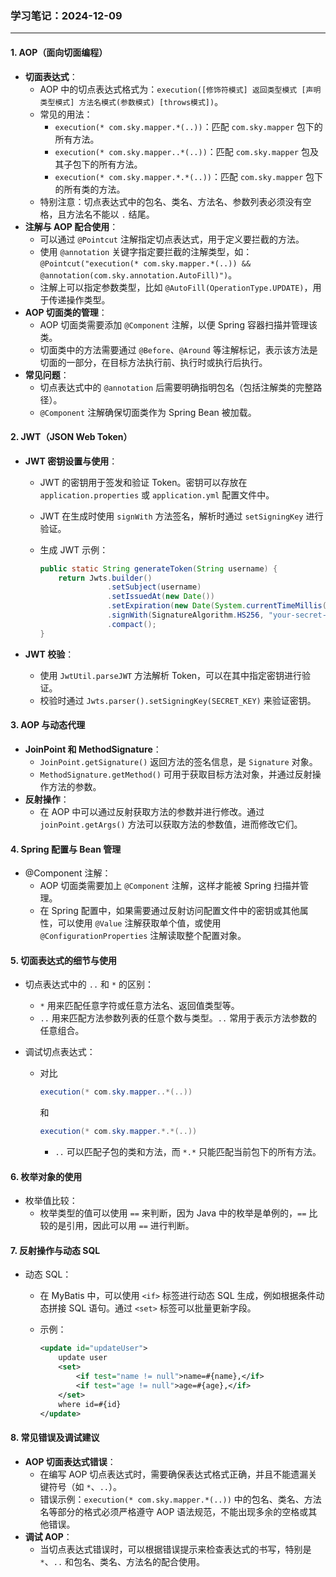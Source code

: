 ### 学习笔记：2024-12-09

------

#### **1. AOP（面向切面编程）**

- **切面表达式**：
  - AOP 中的切点表达式格式为：`execution([修饰符模式] 返回类型模式 [声明类型模式] 方法名模式(参数模式) [throws模式])`。
  - 常见的用法：
    - `execution(* com.sky.mapper.*(..))`：匹配 `com.sky.mapper` 包下的所有方法。
    - `execution(* com.sky.mapper..*(..))`：匹配 `com.sky.mapper` 包及其子包下的所有方法。
    - `execution(* com.sky.mapper.*.*(..))`：匹配 `com.sky.mapper` 包下的所有类的方法。
  - 特别注意：切点表达式中的包名、类名、方法名、参数列表必须没有空格，且方法名不能以 `.` 结尾。
- **注解与 AOP 配合使用**：
  - 可以通过 `@Pointcut` 注解指定切点表达式，用于定义要拦截的方法。
  - 使用 `@annotation` 关键字指定要拦截的注解类型，如：`@Pointcut("execution(* com.sky.mapper.*(..)) && @annotation(com.sky.annotation.AutoFill)")`。
  - 注解上可以指定参数类型，比如 `@AutoFill(OperationType.UPDATE)`，用于传递操作类型。
- **AOP 切面类的管理**：
  - AOP 切面类需要添加 `@Component` 注解，以便 Spring 容器扫描并管理该类。
  - 切面类中的方法需要通过 `@Before`、`@Around` 等注解标记，表示该方法是切面的一部分，在目标方法执行前、执行时或执行后执行。
- **常见问题**：
  - 切点表达式中的 `@annotation` 后需要明确指明包名（包括注解类的完整路径）。
  - `@Component` 注解确保切面类作为 Spring Bean 被加载。

#### **2. JWT（JSON Web Token）**

- **JWT 密钥设置与使用**：

  - JWT 的密钥用于签发和验证 Token。密钥可以存放在 `application.properties` 或 `application.yml` 配置文件中。

  - JWT 在生成时使用 `signWith` 方法签名，解析时通过 `setSigningKey` 进行验证。

  - 生成 JWT 示例：

    ```java
    public static String generateToken(String username) {
        return Jwts.builder()
                   .setSubject(username)
                   .setIssuedAt(new Date())
                   .setExpiration(new Date(System.currentTimeMillis() + 3600000))
                   .signWith(SignatureAlgorithm.HS256, "your-secret-key-here")
                   .compact();
    }
    ```

- **JWT 校验**：

  - 使用 `JwtUtil.parseJWT` 方法解析 Token，可以在其中指定密钥进行验证。
  - 校验时通过 `Jwts.parser().setSigningKey(SECRET_KEY)` 来验证密钥。

#### **3. AOP 与动态代理**

- **JoinPoint 和 MethodSignature**：
  - `JoinPoint.getSignature()` 返回方法的签名信息，是 `Signature` 对象。
  - `MethodSignature.getMethod()` 可用于获取目标方法对象，并通过反射操作方法的参数。
- **反射操作**：
  - 在 AOP 中可以通过反射获取方法的参数并进行修改。通过 `joinPoint.getArgs()` 方法可以获取方法的参数值，进而修改它们。

#### **4. Spring 配置与 Bean 管理**

- @Component 注解：
  - AOP 切面类需要加上 `@Component` 注解，这样才能被 Spring 扫描并管理。
  - 在 Spring 配置中，如果需要通过反射访问配置文件中的密钥或其他属性，可以使用 `@Value` 注解获取单个值，或使用 `@ConfigurationProperties` 注解读取整个配置对象。

#### **5. 切面表达式的细节与使用**

- 切点表达式中的 `..` 和 `*` 的区别：

  - `*` 用来匹配任意字符或任意方法名、返回值类型等。
  - `..` 用来匹配方法参数列表的任意个数与类型。`..` 常用于表示方法参数的任意组合。

- 调试切点表达式：

  - 对比 

    ```java
    execution(* com.sky.mapper..*(..))
    ```

     和 

    ```java
    execution(* com.sky.mapper.*.*(..))
    ```

    - `..` 可以匹配子包的类和方法，而 `*.*` 只能匹配当前包下的所有方法。

#### **6. 枚举对象的使用**

- 枚举值比较：
  - 枚举类型的值可以使用 `==` 来判断，因为 Java 中的枚举是单例的，`==` 比较的是引用，因此可以用 `==` 进行判断。

#### **7. 反射操作与动态 SQL**

- 动态 SQL：

  - 在 MyBatis 中，可以使用 `<if>` 标签进行动态 SQL 生成，例如根据条件动态拼接 SQL 语句。通过 `<set>` 标签可以批量更新字段。

  - 示例：

    ```xml
    <update id="updateUser">
        update user
        <set>
            <if test="name != null">name=#{name},</if>
            <if test="age != null">age=#{age},</if>
        </set>
        where id=#{id}
    </update>
    ```

#### **8. 常见错误及调试建议**

- **AOP 切面表达式错误**：
  - 在编写 AOP 切点表达式时，需要确保表达式格式正确，并且不能遗漏关键符号（如 `*`、`..`）。
  - 错误示例：`execution(* com.sky.mapper.*(..))` 中的包名、类名、方法名等部分的格式必须严格遵守 AOP 语法规范，不能出现多余的空格或其他错误。
- **调试 AOP**：
  - 当切点表达式错误时，可以根据错误提示来检查表达式的书写，特别是 `*`、`..` 和包名、类名、方法名的配合使用。
